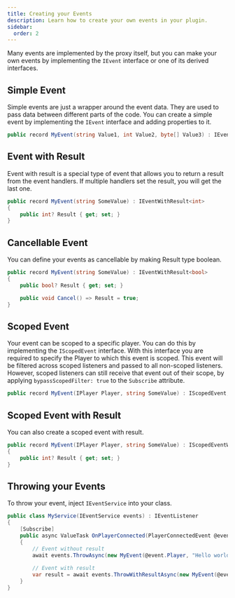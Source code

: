 ```yaml
---
title: Creating your Events
description: Learn how to create your own events in your plugin.
sidebar:
  order: 2
---
```


Many events are implemented by the proxy itself, but you can make your own events by implementing the `IEvent` interface or one of its derived interfaces.

## Simple Event
Simple events are just a wrapper around the event data. They are used to pass data between different parts of the code. 
You can create a simple event by implementing the `IEvent` interface and adding properties to it.
```csharp
public record MyEvent(string Value1, int Value2, byte[] Value3) : IEvent;
```

## Event with Result
Event with result is a special type of event that allows you to return a result from the event handlers.
If multiple handlers set the result, you will get the last one.
```csharp
public record MyEvent(string SomeValue) : IEventWithResult<int>
{
    public int? Result { get; set; }
}
```

## Cancellable Event
You can define your events as cancellable by making Result type boolean.
```csharp
public record MyEvent(string SomeValue) : IEventWithResult<bool>
{
    public bool? Result { get; set; }

    public void Cancel() => Result = true;
}
```

## Scoped Event
Your event can be scoped to a specific player. You can do this by implementing the `IScopedEvent` interface.
With this interface you are required to specify the Player to which this event is scoped.
This event will be filtered across scoped listeners and passed to all non-scoped listeners.
However, scoped listeners can still receive that event out of their scope, by applying `bypassScopedFilter: true` to the `Subscribe` attribute.
```csharp
public record MyEvent(IPlayer Player, string SomeValue) : IScopedEvent;
```

## Scoped Event with Result
You can also create a scoped event with result.
```csharp
public record MyEvent(IPlayer Player, string SomeValue) : IScopedEventWithResult<int>
{
    public int? Result { get; set; }
}
```

## Throwing your Events
To throw your event, inject `IEventService` into your class.

```csharp
public class MyService(IEventService events) : IEventListener
{
    [Subscribe]
    public async ValueTask OnPlayerConnected(PlayerConnectedEvent @event, CancellationToken cancellationToken)
    {
        // Event without result
        await events.ThrowAsync(new MyEvent(@event.Player, "Hello world!"), cancellationToken);
        
        // Event with result
        var result = await events.ThrowWithResultAsync(new MyEvent(@event.Player, "Hello world!"), cancellationToken);
    }
}
```